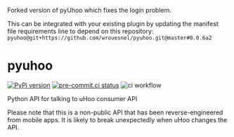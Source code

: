 Forked version of pyUhoo which fixes the login problem.

This can be integrated with your existing plugin by updating the manifest file requirements line
to depend on this repository: `pyuhoo@git+https://github.com/wrouesnel/pyuhoo.git@master#0.0.6a2`

# pyuhoo

[![PyPi version](https://img.shields.io/pypi/v/pyuhoo.svg)](https://pypi.python.org/pypi/pyuhoo/)
[![pre-commit.ci status](https://results.pre-commit.ci/badge/github/csacca/pyuhoo/master.svg)](https://results.pre-commit.ci/latest/github/csacca/pyuhoo/master)
![ci workflow](https://github.com/csacca/pyuhoo/actions/workflows/ci.yaml/badge.svg)

Python API for talking to uHoo consumer API

Please note that this is a non-public API that has been reverse-engineered from mobile
apps. It is likely to break unexpectedly when uHoo changes the API.
